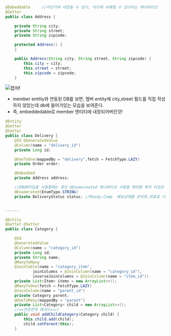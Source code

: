 ```java

@Embeddable     //어딘가에 내장될 수 있다, 어디에 속해질 수 있다라는 애너테이션
@Getter
public class Address {

    private String city;
    private String street;
    private String zipcode;

    protected Address() {
    }

    public Address(String city, String street, String zipcode) {
        this.city = city;
        this.street = street;
        this.zipcode = zipcode;
    }
 ```
  ![캡처f](https://user-images.githubusercontent.com/99226598/181477750-7a2342fe-7fcd-4163-9918-f613484170ee.PNG)
- member entitiy와 연동된 DB를 보면, 멤버 entity에 city,street 필드를 직접 작성하지 않았는데 db에 들어가있는 모습을 보여준다.
- 즉, embeddedable로 member 엔티티에 내장되어버린것! 





```java
@Entity
@Getter
@Setter
public class Delivery {
    @Id @GeneratedValue
    @Column(name = "delivery_id")
    private Long id;

    @OneToOne(mappedBy = "delivery",fetch = FetchType.LAZY)
    private Order order;

    @Embedded
    private Address address;

    //ENUM타입을 사용할떄는 항상 @Enumureated 애너테이션 사용을 해야함 특히 타입은 스트링으로
    @Enumerated(EnumType.STRING)
    private DeliveryStatus status; //Ready,Comp  배송상태를 준비와,완료로 나뉨


------

@Entity
@Getter @Setter
public class Category {

    @Id
    @GeneratedValue
    @Column(name = "category_id")
    private Long id;
    private String name;
    @ManyToMany
    @JoinTable(name = "category_item",
            joinColumns = @JoinColumn(name = "category_id"),
            inverseJoinColumns = @JoinColumn(name = "item_id"))
    private List<Item> items = new ArrayList<>();
    @ManyToOne(fetch = FetchType.LAZY)
    @JoinColumn(name = "parent_id")
    private Category parent;
    @OneToMany(mappedBy = "parent")
    private List<Category> child = new ArrayList<>();
    //==연관관계 메서드==//
    public void addChildCategory(Category child) {
        this.child.add(child);
        child.setParent(this);
    }
```
